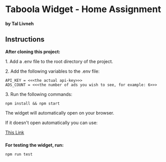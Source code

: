 <h1>Taboola Widget - Home Assignment </h1>

#### by Tal Livneh

## Instructions

**After cloning this project:**

<p> 1. Add a .env file to the root directory of the project.</p>
<p> 2. Add the following variables to the .env file:</p>

```
API_KEY = <<<the actual api-key>>>
ADS_COUNT = <<<the number of ads you wish to see, for example: 6>>>
```

<p>3. Run the following commands:</p>

```npm install && npm start```

<p>The widget will automatically open on your browser.</p>

<p>If it doesn't open automatically you can use:</p> 

[This Link](http://localhost:8080/)

###

<p><b>For testing the widget, run:</b></p>

```npm run test```


